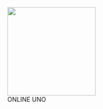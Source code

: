 
<img src="https://upload.wikimedia.org/wikipedia/commons/f/f9/UNO_Logo.svg" width="200px" heighth="200px"><br>
    ONLINE UNO<br>
